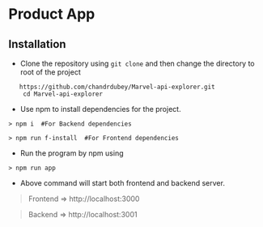 # Product App
## Installation
- Clone the repository using `git clone` and then change the directory to root of the project
``` 
   https://github.com/chandrdubey/Marvel-api-explorer.git
    cd Marvel-api-explorer
```
- Use npm to install dependencies for the project.
```
> npm i  #For Backend dependencies

> npm run f-install  #For Frontend dependencies 
```

- Run the program by npm using
```
> npm run app
```
- Above command will start both frontend and backend server.
> Frontend => http://localhost:3000

> Backend => http://localhost:3001

